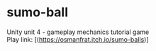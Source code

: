 # sumo-ball
Unity unit 4 - gameplay mechanics tutorial game\
Play link: [(https://osmanfrat.itch.io/sumo-balls)]
